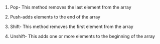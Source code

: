 
1. Pop- This method removes the last element from the array

2. Push-adds elements to the end of the array

3. Shift- This method removes the first element from the array

4. Unshift- This adds one or more elements to the beginning of the array
